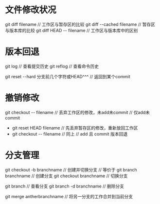 # 文件修改状况
git diff  filename // 工作区与暂存区的比较
git diff --cached filename // 暂存区与版本库的比较
git diff HEAD -- filename // 工作区与版本库中的区别

# 版本回退
git log   // 查看提交历史
git reflog // 查看命令历史

git reset --hard 分支前几个字符或HEAD^^^ // 返回到某个commit

# 撤销修改
git checkout -- filename // 丢弃工作区的修改，未add未commit
// 仅add未commit
- git reset HEAD filename // 先丢弃暂存区的修改，重新放回工作区
- git checkout -- filename // 同上
// add 且 commit 版本回退

# 分支管理
git checkout -b branchname // 创建并切换分支
// 等价于
git branch branchname  // 创建分支
git checkout branchname  // 切换分支

git branch  // 查看分支
git branch -d branchname // 删除分支

git merge antherbranchname // 将另一分支的工作合并到当前分支
